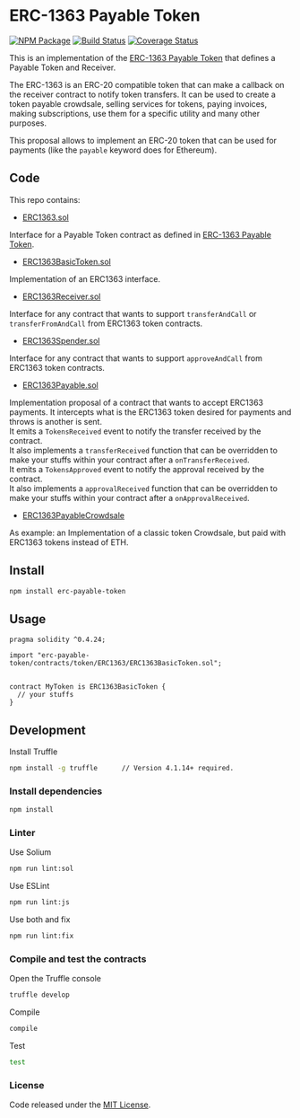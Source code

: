 # ERC-1363 Payable Token

[![NPM Package](https://img.shields.io/npm/v/erc-payable-token.svg?style=flat-square)](https://www.npmjs.org/package/erc-payable-token) 
[![Build Status](https://travis-ci.org/vittominacori/erc1363-payable-token.svg?branch=master)](https://travis-ci.org/vittominacori/erc1363-payable-token) 
[![Coverage Status](https://coveralls.io/repos/github/vittominacori/erc1363-payable-token/badge.svg?branch=master)](https://coveralls.io/github/vittominacori/erc1363-payable-token?branch=master) 

This is an implementation of the [ERC-1363 Payable Token](https://github.com/ethereum/EIPs/issues/1363) that defines a Payable Token and Receiver.

The ERC-1363 is an ERC-20 compatible token that can make a callback on the receiver contract to notify token transfers.
It can be used to create a token payable crowdsale, selling services for tokens, paying invoices, making subscriptions, use them for a specific utility and many other purposes.

This proposal allows to implement an ERC-20 token that can be used for payments (like the `payable` keyword does for Ethereum). 


## Code


This repo contains:

* [ERC1363.sol](https://github.com/vittominacori/erc1363-payable-token/blob/master/contracts/token/ERC1363/ERC1363.sol)

Interface for a Payable Token contract as defined in [ERC-1363 Payable Token](https://github.com/ethereum/EIPs/issues/1363).

* [ERC1363BasicToken.sol](https://github.com/vittominacori/erc1363-payable-token/blob/master/contracts/token/ERC1363/ERC1363BasicToken.sol)

Implementation of an ERC1363 interface.

* [ERC1363Receiver.sol](https://github.com/vittominacori/erc1363-payable-token/blob/master/contracts/token/ERC1363/ERC1363Receiver.sol)

Interface for any contract that wants to support `transferAndCall` or `transferFromAndCall` from ERC1363 token contracts.

* [ERC1363Spender.sol](https://github.com/vittominacori/erc1363-payable-token/blob/master/contracts/token/ERC1363/ERC1363Spender.sol)

Interface for any contract that wants to support `approveAndCall` from ERC1363 token contracts.

* [ERC1363Payable.sol](https://github.com/vittominacori/erc1363-payable-token/blob/master/contracts/proposals/ERC1363Payable.sol)

Implementation proposal of a contract that wants to accept ERC1363 payments. It intercepts what is the ERC1363 token desired for payments and throws is another is sent.   
It emits a `TokensReceived` event to notify the transfer received by the contract.  
It also implements a `transferReceived` function that can be overridden to make your stuffs within your contract after a `onTransferReceived`.  
It emits a `TokensApproved` event to notify the approval received by the contract.  
It also implements a `approvalReceived` function that can be overridden to make your stuffs within your contract after a `onApprovalReceived`. 

* [ERC1363PayableCrowdsale](https://github.com/vittominacori/erc1363-payable-token/blob/master/contracts/examples/ERC1363PayableCrowdsale.sol)

As example: an Implementation of a classic token Crowdsale, but paid with ERC1363 tokens instead of ETH.


## Install


```bash
npm install erc-payable-token
```


## Usage


```solidity
pragma solidity ^0.4.24;

import "erc-payable-token/contracts/token/ERC1363/ERC1363BasicToken.sol";


contract MyToken is ERC1363BasicToken {
  // your stuffs
}
```


## Development


Install Truffle

```bash
npm install -g truffle      // Version 4.1.14+ required.
```


### Install dependencies


```bash
npm install
```


### Linter


Use Solium

```bash
npm run lint:sol
```

Use ESLint

```bash
npm run lint:js
```

Use both and fix

```bash
npm run lint:fix
```


### Compile and test the contracts
 

Open the Truffle console

```bash
truffle develop
```

Compile 

```bash
compile 
```

Test

```bash
test
```


### License

Code released under the [MIT License](https://github.com/vittominacori/erc1363-payable-token/blob/master/LICENSE).
